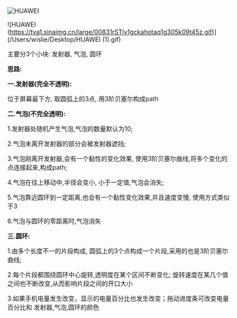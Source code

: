 ![HUAWEI](https://tva1.sinaimg.cn/large/00831rSTly1gck8vzyxc4g305k09t48a.gif)





![HUAWEI (https://tva1.sinaimg.cn/large/00831rSTly1gckahotaq1g305k09t45z.gif)](/Users/wislie/Desktop/HUAWEI (1).gif)

主要分3个小块: 发射器, 气泡, 圆环

**思路:**

**一.发射器(完全不透明):**

位于屏幕最下方, 取圆弧上的3点, 用3阶贝塞尔构成path

**二.气泡(不完全透明):**

1.发射器处随机产生气泡,气泡的数量默认为10;

2.气泡未离开发射器的部分会被发射器遮挡;

3.气泡刚离开发射器,会有一个黏性的变化效果, 使用3阶贝塞尔曲线,将多个变化的点连接起来,构成path;

4.气泡在往上移动中,半径会变小, 小于一定值,气泡会消失;

5.气泡靠近圆环到一定距离,也会有一个黏性变化效果,并且速度变慢, 使用方式类似于3

6.气泡与圆环的零距离时,气泡消失

**三.圆环:**

1.由多个长度不一的片段构成, 圆弧上的3个点构成一个片段,采用的也是3阶贝塞尔曲线;

2.每个片段都围绕圆环中心旋转,透明度在某个区间不断变化; 旋转速度在某几个值之间也不断改变,从而影响片段之间的开口大小

3.如果手机电量发生改变，显示的电量百分比也发生改变；拖动进度条可改变电量百分比和 发射器,气泡,圆环的颜色







